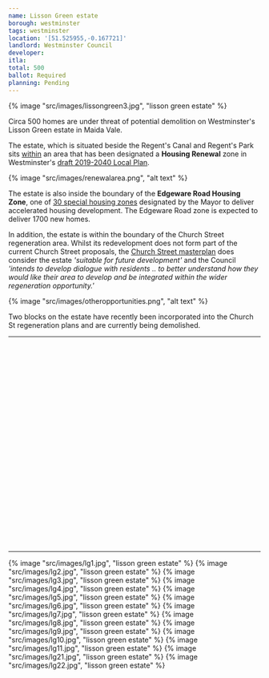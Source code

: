 ```yaml
---
name: Lisson Green estate
borough: westminster
tags: westminster
location: '[51.525955,-0.167721]'
landlord: Westminster Council
developer:
itla:
total: 500
ballot: Required
planning: Pending
---
```

{% image "src/images/lissongreen3.jpg", "lisson green estate" %}

Circa 500 homes are under threat of potential demolition on Westminster's Lisson Green estate in Maida Vale.

The estate, which is situated beside the Regent's Canal and Regent's Park sits [within](https://lbhf.maps.arcgis.com/apps/webappviewer/index.html?id=7cab3cdf6e344a0fb24df59ed6b9bdc5) an area that has been designated a __Housing Renewal__ zone in Westminster's [draft 2019-2040 Local Plan](https://www.westminster.gov.uk/cityplan2040).

{% image "src/images/renewalarea.png", "alt text" %}

The estate is also inside the boundary of the __Edgeware Road Housing Zone__, one of [30 special housing zones](https://www.london.gov.uk/what-we-do/housing-and-land/increasing-housing-supply/housing-zones#acc-i-42741) designated by the Mayor to deliver accelerated housing development. The Edgeware Road zone is expected to deliver 1700 new homes.

 
In addition, the estate is within the boundary of the Church Street regeneration area. Whilst its redevelopment does not form part of the current Church Street proposals, the [Church Street masterplan](https://www.westminster.gov.uk/sites/default/files/ev_h_008_church_street_masterplan_wcc_2017.pdf) does consider the estate _'suitable for future development'_ and the Council _'intends to develop dialogue with residents .. to better understand how they would like their area to develop and be integrated within the wider regeneration opportunity.'_ 

{% image "src/images/otheropportunities.png", "alt text" %}

Two blocks on the estate have recently been incorporated into the Church St regeneration plans and are currently being demolished.

---

<!------------THE CODE BELOW RENDERS THE MAP - DO NOT EDIT! ---------------------------->

<div id="map" style="width: 100%; height: 400px;"></div>

<script>
  var map = L.map('map').setView({{ location }}, 13);
  L.tileLayer('https://tile.openstreetmap.org/{z}/{x}/{y}.png', {
  maxZoom: 19,
attribution: '&copy; <a href="http://www.openstreetmap.org/copyright">OpenStreetMap</a>'
}).addTo(map);
var circle = L.circle({{ location }}, {
    color: 'red',
    fillColor: '#f03',
    fillOpacity: 0.5,
    radius: 500
}).addTo(map);
</script>

---

  {% image "src/images/lg1.jpg", "lisson green estate" %}
  {% image "src/images/lg2.jpg", "lisson green estate" %}
  {% image "src/images/lg3.jpg", "lisson green estate" %}
  {% image "src/images/lg4.jpg", "lisson green estate" %}
  {% image "src/images/lg5.jpg", "lisson green estate" %}
  {% image "src/images/lg6.jpg", "lisson green estate" %}
  {% image "src/images/lg7.jpg", "lisson green estate" %}
  {% image "src/images/lg8.jpg", "lisson green estate" %}
  {% image "src/images/lg9.jpg", "lisson green estate" %}
  {% image "src/images/lg10.jpg", "lisson green estate" %}
  {% image "src/images/lg11.jpg", "lisson green estate" %}
  {% image "src/images/lg21.jpg", "lisson green estate" %}
  {% image "src/images/lg22.jpg", "lisson green estate" %}
